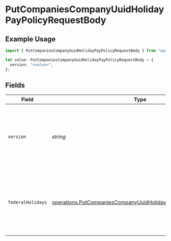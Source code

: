# PutCompaniesCompanyUuidHolidayPayPolicyRequestBody

## Example Usage

```typescript
import { PutCompaniesCompanyUuidHolidayPayPolicyRequestBody } from "openapi/models/operations";

let value: PutCompaniesCompanyUuidHolidayPayPolicyRequestBody = {
  version: "<value>",
};
```

## Fields

| Field                                                                                                                                                             | Type                                                                                                                                                              | Required                                                                                                                                                          | Description                                                                                                                                                       |
| ----------------------------------------------------------------------------------------------------------------------------------------------------------------- | ----------------------------------------------------------------------------------------------------------------------------------------------------------------- | ----------------------------------------------------------------------------------------------------------------------------------------------------------------- | ----------------------------------------------------------------------------------------------------------------------------------------------------------------- |
| `version`                                                                                                                                                         | *string*                                                                                                                                                          | :heavy_check_mark:                                                                                                                                                | The current version of the object. See the [versioning guide](https://docs.gusto.com/embedded-payroll/docs/idempotency) for information on how to use this field. |
| `federalHolidays`                                                                                                                                                 | [operations.PutCompaniesCompanyUuidHolidayPayPolicyFederalHolidays](../../models/operations/putcompaniescompanyuuidholidaypaypolicyfederalholidays.md)            | :heavy_minus_sign:                                                                                                                                                | An object containing federal holiday objects, each containing a boolean selected property.                                                                        |
